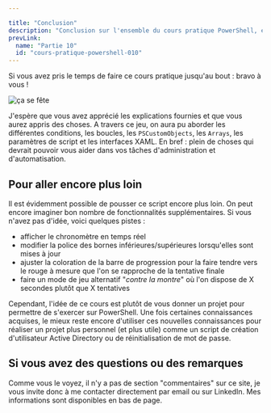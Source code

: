 ```yaml
---

title: "Conclusion"
description: "Conclusion sur l'ensemble du cours pratique PowerShell, et les choses que vous pouvez faire pour aller plus loin."
prevLink:
  name: "Partie 10"
  id: "cours-pratique-powershell-010"
---
```


Si vous avez pris le temps de faire ce cours pratique jusqu'au bout : bravo à vous !

![ça se fête](https://i.giphy.com/media/rY93u9tQbybks/giphy.webp)

J'espère que vous avez apprécié les explications fournies et que vous aurez appris des choses. A travers ce jeu, on aura pu aborder les différentes conditions, les boucles, les `PSCustomObjects`, les `Arrays`, les paramètres de script et les interfaces XAML. En bref : plein de choses qui devrait pouvoir vous aider dans vos tâches d'administration et d'automatisation.

## Pour aller encore plus loin

Il est évidemment possible de pousser ce script encore plus loin. On peut encore imaginer bon nombre de fonctionnalités supplémentaires. Si vous n'avez pas d'idée, voici quelques pistes :

- afficher le chronomètre en temps réel
- modifier la police des bornes inférieures/supérieures lorsqu'elles sont mises à jour
- ajuster la coloration de la barre de progression pour la faire tendre vers le rouge à mesure que l'on se rapproche de la tentative finale
- faire un mode de jeu alternatif "*contre la montre*" où l'on dispose de X secondes plutôt que X tentatives

Cependant, l'idée de ce cours est plutôt de vous donner un projet pour permettre de s'exercer sur PowerShell. Une fois certaines connaissances acquises, le mieux reste encore d'utiliser ces nouvelles connaissances pour réaliser un projet plus personnel (et plus utile) comme un script de création d'utilisateur Active Directory ou de réinitialisation de mot de passe.

## Si vous avez des questions ou des remarques

Comme vous le voyez, il n'y a pas de section "commentaires" sur ce site, je vous invite donc à me contacter directement par email ou sur LinkedIn. Mes informations sont disponibles en bas de page.
